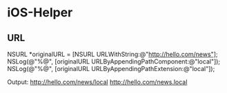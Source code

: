 # iOS-Helper

## URL
NSURL *originalURL = [NSURL URLWithString:@"http://hello.com/news"];
NSLog(@"%@", [originalURL URLByAppendingPathComponent:@"local"]);
NSLog(@"%@", [originalURL URLByAppendingPathExtension:@"local"]);

Output:
http://hello.com/news/local
http://hello.com/news.local
